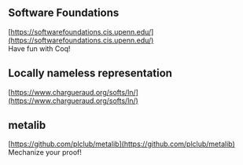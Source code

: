 ## Software Foundations
[https://softwarefoundations.cis.upenn.edu/](https://softwarefoundations.cis.upenn.edu/)  
Have fun with Coq!

## Locally nameless representation
[https://www.chargueraud.org/softs/ln/](https://www.chargueraud.org/softs/ln/)

## metalib
[https://github.com/plclub/metalib](https://github.com/plclub/metalib)  
Mechanize your proof!
